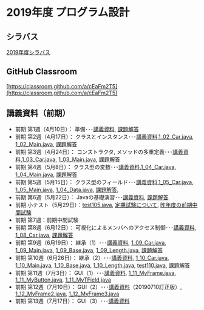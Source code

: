 # 2019年度 プログラム設計

## シラバス
[2019年度シラバス](https://github.com/nit-ibaraki-program-design/lecture/blob/master/src/SyllabusPDF.pdf)

## GitHub Classroom
[https://classroom.github.com/a/cEaFm2T5](https://classroom.github.com/a/cEaFm2T5)

## 講義資料（前期）
* 前期 第1週（4月10日）： 準備･･･[講義資料](https://github.com/nit-ibaraki-program-design/lecture/raw/master/src/pd1-01.pdf), [課題解答](https://github.com/nit-ibaraki-program-design/lecture/raw/master/src/pd1-01-ans.pdf)
* 前期 第2週（4月17日）： クラスとインスタンス･･･[講義資料](https://github.com/nit-ibaraki-program-design/lecture/raw/master/src/pd1-02.pdf),[1_02_Car.java](https://raw.githubusercontent.com/nit-ibaraki-program-design/lecture/master/src/week102/1_02_Car.java), [1_02_Main.java](https://raw.githubusercontent.com/nit-ibaraki-program-design/lecture/master/src/week102/1_02_Main.java), [課題解答](https://github.com/nit-ibaraki-program-design/lecture/raw/master/src/pd1-02-ans.pdf)
* 前期 第3週（4月24日）： コンストラクタ, メソッドの多重定義･･･[講義資料](https://github.com/nit-ibaraki-program-design/lecture/raw/master/src/pd1-03.pdf),[1_03_Car.java](https://raw.githubusercontent.com/nit-ibaraki-program-design/lecture/master/src/week103/1_03_Car.java), [1_03_Main.java](https://raw.githubusercontent.com/nit-ibaraki-program-design/lecture/master/src/week103/1_03_Main.java), [課題解答](https://github.com/nit-ibaraki-program-design/lecture/raw/master/src/pd1-03-ans.pdf)
* 前期 第4週（5月8日）： クラス型の変数･･･[講義資料](https://github.com/nit-ibaraki-program-design/lecture/raw/master/src/pd1-04.pdf),[1_04_Car.java](https://raw.githubusercontent.com/nit-ibaraki-program-design/lecture/master/src/week104/1_04_Car.java), [1_04_Main.java](https://raw.githubusercontent.com/nit-ibaraki-program-design/lecture/master/src/week104/1_04_Main.java), [課題解答](https://github.com/nit-ibaraki-program-design/lecture/raw/master/src/pd1-04-ans.pdf)
* 前期 第5週（5月15日）： クラス型のフィールド･･･[講義資料](https://github.com/nit-ibaraki-program-design/lecture/raw/master/src/pd1-05.pdf),[1_05_Car.java](https://raw.githubusercontent.com/nit-ibaraki-program-design/lecture/master/src/week105/1_05_Car.java), [1_05_Main.java](https://raw.githubusercontent.com/nit-ibaraki-program-design/lecture/master/src/week105/1_05_Main.java), [1_04_Data.java](https://raw.githubusercontent.com/nit-ibaraki-program-design/lecture/master/src/week105/1_04_Data.java), [課題解答](https://github.com/nit-ibaraki-program-design/lecture/raw/master/src/pd1-05-ans.pdf), 
* 前期 第6週（5月22日）： Javaの基礎演習･･･[講義資料](https://github.com/nit-ibaraki-program-design/lecture/raw/master/src/pd1-06.pdf), [課題解答](https://github.com/nit-ibaraki-program-design/lecture/raw/master/src/pd1-06-ans.pdf)
* 前期 小テスト（5月29日）：[test105.java](https://raw.githubusercontent.com/nit-ibaraki-program-design/lecture/master/src/week105/test105.java), [定期試験について](https://github.com/nit-ibaraki-program-design/lecture/raw/master/src/pd1-06+.pdf),  [昨年度の前期中間試験](https://github.com/nit-ibaraki-program-design/lecture/raw/master/src/2018-pd1-mid.pdf)
* 前期 第7週：前期中間試験
* 前期 第8週（6月12日）： 可視化によるメンバへのアクセス制御･･･[講義資料](https://github.com/nit-ibaraki-program-design/lecture/raw/master/src/pd1-08.pdf), [1_08_Car.java](https://raw.githubusercontent.com/nit-ibaraki-program-design/lecture/master/src/week108/1_08_Car.java), [課題解答](https://github.com/nit-ibaraki-program-design/lecture/raw/master/src/pd1-08-ans.pdf)
* 前期 第9週（6月19日）： 継承（1）･･･[講義資料](https://github.com/nit-ibaraki-program-design/lecture/raw/master/src/pd1-09.pdf), [1_09_Car.java](https://raw.githubusercontent.com/nit-ibaraki-program-design/lecture/master/src/week109/1_09_Car.java), [1_09_Main.java](https://raw.githubusercontent.com/nit-ibaraki-program-design/lecture/master/src/week109/1_09_Main.java), [1_09_Base.java](https://raw.githubusercontent.com/nit-ibaraki-program-design/lecture/master/src/week109/1_09_Base.java), [1_09_Length.java](https://raw.githubusercontent.com/nit-ibaraki-program-design/lecture/master/src/week109/1_09_Length.java), [課題解答](https://github.com/nit-ibaraki-program-design/lecture/raw/master/src/pd1-09-ans.pdf)
* 前期 第10週（6月26日）： 継承（2）･･･[講義資料](https://github.com/nit-ibaraki-program-design/lecture/raw/master/src/pd1-10.pdf), [1_10_Car.java](https://raw.githubusercontent.com/nit-ibaraki-program-design/lecture/master/src/week110/1_10_Car.java), [1_10_Main.java](https://raw.githubusercontent.com/nit-ibaraki-program-design/lecture/master/src/week110/1_10_Main.java), [1_10_Base.java](https://raw.githubusercontent.com/nit-ibaraki-program-design/lecture/master/src/week110/1_10_Base.java), [1_10_Length.java](https://raw.githubusercontent.com/nit-ibaraki-program-design/lecture/master/src/week110/1_10_Length.java), [test110.java](https://raw.githubusercontent.com/nit-ibaraki-program-design/lecture/master/src/week110/test110.java), [課題解答](https://github.com/nit-ibaraki-program-design/lecture/raw/master/src/pd1-10-ans.pdf)
* 前期 第11週（7月3日）： GUI（1）･･･[講義資料](https://github.com/nit-ibaraki-program-design/lecture/raw/master/src/pd1-11.pdf), [1_11_MyFrame.java](https://raw.githubusercontent.com/nit-ibaraki-program-design/lecture/master/src/week111/1_11_MyFrame.java), [1_11_MyButton.java](https://raw.githubusercontent.com/nit-ibaraki-program-design/lecture/master/src/week111/1_11_MyButton.java), [1_11_MyTField.java](https://raw.githubusercontent.com/nit-ibaraki-program-design/lecture/master/src/week111/1_11_MyTField.java)
* 前期 第12週（7月10日）： GUI（2）･･･[講義資料](https://github.com/nit-ibaraki-program-design/lecture/raw/master/src/pd1-12.pdf)（20190710訂正版）, [1_12_MyFrame2.java](https://raw.githubusercontent.com/nit-ibaraki-program-design/lecture/master/src/week112/1_12_MyFrame2.java), [1_12_MyFrame3.java](https://raw.githubusercontent.com/nit-ibaraki-program-design/lecture/master/src/week112/1_12_MyFrame3.java)
* 前期 第13週（7月17日）： GUI（3）･･･[講義資料](https://github.com/nit-ibaraki-program-design/lecture/raw/master/src/pd1-12.pdf)
